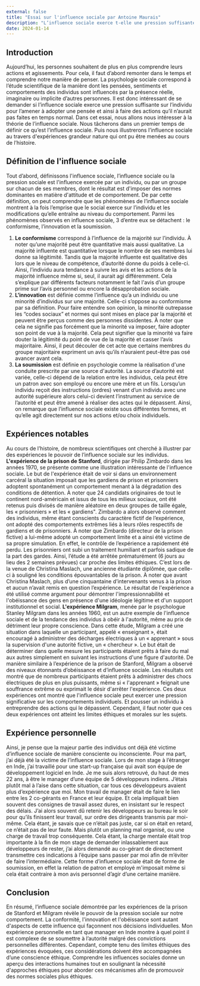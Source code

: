 ```yaml
---
external: false
title: "Essai sur l'influence sociale par Antoine Maurais"
description: "L’influence sociale exerce t-elle une pression suffisante sur l’individu pour l’amener à adopter une pensée et ainsi à faire des actions qu’il n’aurait pas faites en temps normal ?"
date: 2024-01-14
---
```



## Introduction

Aujourd’hui, les personnes souhaitent de plus en plus comprendre leurs actions et agissements. Pour cela, il faut d’abord remonter dans le temps et comprendre notre manière de penser. La psychologie sociale correspond à l’étude scientifique de la manière dont les pensées, sentiments et comportements des individus sont influencés par la présence réelle, imaginaire ou implicite d’autres personnes. Il est donc intéressant de se demander si l’influence sociale exerce une pression suffisante sur l’individu pour l’amener à adopter une pensée et ainsi à faire des actions qu’il n’aurait pas faites en temps normal. Dans cet essai, nous allons nous intéresser à la théorie de l’influence sociale. Nous tâcherons dans un premier temps de définir ce qu’est l’influence sociale. Puis nous illustrerons l’influence sociale au travers d'expériences grandeur nature qui ont pu être menées au cours de l’histoire.	

## Définition de l'influence sociale

Tout d’abord, définissons l'influence sociale, l’influence sociale ou la pression sociale est l'influence exercée par un individu, ou par un groupe sur chacun de ses membres, dont le résultat est d'imposer des normes dominantes en matière d'attitude et de comportement. De par cette définition, on peut comprendre que les phénomènes de l’influence sociale montrent à la fois l’emprise que le social exerce sur l’individu et les modifications qu’elle entraîne au niveau du comportement. Parmi les phénomènes observés en influence sociale, 3 d’entre eux se détachent : le conformisme, l’innovation et la soumission.
1. **Le conformisme** correspond à l’influence de la majorité sur l’individu. À noter qu’une majorité peut être quantitative mais aussi qualitative. La majorité influente est quantitative lorsque le nombre de ses membres lui donne sa légitimité. Tandis que la majorité influente est qualitative dès lors que le niveau de compétence, d’autorité donne du poids à celle-ci. Ainsi, l’individu aura tendance à suivre les avis et les actions de la majorité influence même si, seul, il aurait agi différemment. Cela s’explique par différents facteurs notamment le fait l'avis d’un groupe prime sur l’avis personnel ou encore la désapprobation sociale.
2. **L’innovation** est définie comme l’influence qu’a un individu ou une minorité d’individus sur une majorité. Celle-ci s’oppose au conformisme par sa définition. Pour faire entendre son opinion, la minorité outrepasse les “codes sociaux” et normes qui sont mises en place par la majorité et peuvent être perçus comme des personnes dissidentes. À noter que cela ne signifie pas forcément que la minorité va imposer, faire adopter son point de vue à la majorité. Cela peut signifier que la minorité va faire douter la légitimité du point de vue de la majorité et casser l’avis majoritaire. Ainsi, il peut découler de cet acte que certains membres du groupe majoritaire expriment un avis qu’ils n’auraient peut-être pas osé avancer avant cela.
3. **La soumission** est définie en psychologie comme la réalisation d'une conduite prescrite par une source d'autorité. La source d’autorité est variée, celle-ci dépend de la relation entre les individus, cela peut être un patron avec son employé ou encore une mère et un fils. Lorsqu’un individu reçoit des instructions (ordres) venant d’un individu avec une autorité supérieure alors celui-ci devient l’instrument au service de l’autorité et peut être amené à réaliser des actes qui le dépassent.
Ainsi, on remarque que l’influence sociale existe sous différentes formes, et qu’elle agit directement sur nos actions et/ou choix individuels.

## Expériences notables

Au cours de l’histoire, de nombreux scientifiques ont cherché à illustrer par des expériences le pouvoir de l’influence sociale sur les individus. **L'expérience de la prison de Stanford**, dirigée par Philip Zimbardo dans les années 1970, se présente comme une illustration intéressante de l'influence sociale. Le but de l'expérience était de voir si dans un environnement carcéral la situation imposait que les gardiens de prison et prisonniers adoptent spontanément un comportement menant à la dégradation des conditions de détention. À noter que 24 candidats originaires de tout le continent nord-américain et issus de tous les milieux sociaux, ont été retenus puis divisés de manière aléatoire en deux groupes de taille égale, les « prisonniers » et les « gardiens". Zimbardo a alors observé comment des individus, même étant conscients du caractère fictif de l’expérience, ont adopté des comportements extrêmes liés à leurs rôles respectifs de gardiens et de prisonniers. À noter que Zimbardo (directeur de la prison fictive) a lui-même adopté un comportement limite et a ainsi été victime de sa propre simulation. En effet, le contrôle de l’expérience a rapidement été perdu. Les prisonniers ont subi un traitement humiliant et parfois sadique de la part des gardes. Ainsi, l’étude a été arrêtée prématurément (6 jours au lieu des 2 semaines prévues) car proche des limites éthiques. C’est lors de la venue de Christina Maslach, une ancienne étudiante diplômée, que celle-ci à souligné les conditions épouvantables de la prison. À noter que avant Christina Maslach, plus d’une cinquantaine d’intervenants venus à la prison et aucun n’avait remis en question l’expérience. Le résultat de l'expérience a été utilisé comme argument pour démontrer l'impressionnabilité et l'obéissance des gens en présence d'une idéologie légitime et d'un support institutionnel et social.
**L'expérience Milgram**, menée par le psychologue Stanley Milgram dans les années 1960, est un autre exemple de l'influence sociale et de la tendance des individus à obéir à l'autorité, même au prix de détriment leur propre conscience. Dans cette étude, Milgram a créé une situation dans laquelle un participant, appelé « enseignant », était encouragé à administrer des décharges électriques à un « apprenant » sous la supervision d'une autorité fictive, un « chercheur ». Le but était de déterminer dans quelle mesure les participants étaient prêts à faire du mal aux autres simplement en suivant les instructions d'une figure d'autorité. De manière similaire à l’expérience de la prison de Stanford, Milgram a observé des niveaux étonnants d’obéissance et d’influence sociale. Les résultats ont montré que de nombreux participants étaient prêts à administrer des chocs électriques de plus en plus puissants, même si « l'apprenant » feignait une souffrance extrême ou exprimait le désir d'arrêter l'expérience.
Ces deux expériences ont montré que l'influence sociale peut exercer une pression significative sur les comportements individuels. Et pousser un individu à entreprendre des actions qui le dépassent. Cependant, il faut noter que ces deux expériences ont atteint les limites éthiques et morales sur les sujets.

## Expérience personnelle
Ainsi, je pense que la majeur partie des individus ont déjà été victime d’influence sociale de manière consciente ou inconsciente. Pour ma part, j’ai déjà été la victime de l’influence sociale. Lors de mon stage à l’étranger en Inde, j’ai travaillé pour une start-up française qui avait son équipe de développement logiciel en Inde. Je me suis alors retrouvé, du haut de mes 22 ans, à être le manager d’une équipe de 5 développeurs indiens. J’étais plutôt mal à l’aise dans cette situation, car tous ces développeurs avaient plus d’expérience que moi. Mon travail de manager était de faire le lien entre les 2 co-gérants en France et leur équipe. Et cela impliquait bien souvent des consignes de travail assez dures, en insistant sur le respect des délais. J’ai alors souvent dû retenir les développeurs au bureau le soir pour qu’ils finissent leur travail, sur ordre des dirigeants transmis par moi-même. Cela étant, je savais que ce n’était pas juste, car si on était en retard, ce n’était pas de leur faute. Mais plutôt un planning mal organisé, ou une charge de travail trop conséquente. Cela étant, la charge mentale était trop importante à la fin de mon stage de demander inlassablement aux développeurs de rester, j’ai alors demandé au co-gérant de directement transmettre ces indications à l’équipe sans passer par moi afin de m’éviter de faire l’intermédiaire. Cette forme d’influence sociale était de forme de soumission, en effet la relation de patron et employé m'imposait même si cela était contraire à mon avis personnel d’agir d’une certaine manière.

## Conclusion

En résumé, l’influence sociale démontrée par les expériences de la prison de Stanford et Milgram révèle le pouvoir de  la pression sociale sur notre comportement. La conformité, l'innovation et l'obéissance sont autant d'aspects de cette influence qui façonnent nos décisions individuelles. Mon expérience personnelle en tant que manager en Inde montre à quel point il est complexe de se soumettre à l’autorité malgré des convictions personnelles différentes. Cependant, compte tenu des limites éthiques des expériences évoquées, ces considérations doivent être accompagnées d’une conscience éthique. Comprendre les influences sociales donne un aperçu des  interactions humaines tout en soulignant la nécessité d'approches éthiques pour aborder ces mécanismes afin de promouvoir des normes sociales plus éthiques.


